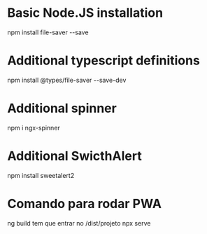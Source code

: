 # Basic Node.JS installation 
npm install file-saver --save

# Additional typescript definitions 
npm install @types/file-saver --save-dev

# Additional spinner
npm i ngx-spinner

# Additional SwicthAlert
npm install sweetalert2

# Comando para rodar PWA
ng build
tem que entrar no /dist/projeto
npx serve
